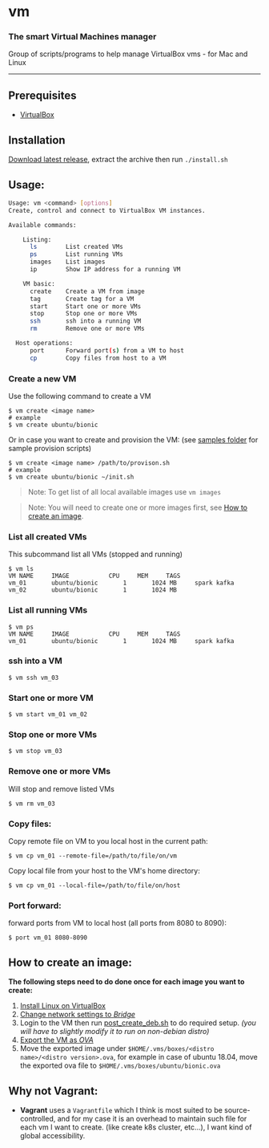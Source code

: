 # vm
### The smart Virtual Machines manager
Group of scripts/programs to help manage VirtualBox vms - for Mac and Linux

----

## Prerequisites
* [VirtualBox](https://www.virtualbox.org/wiki/Downloads)

## Installation
[Download latest release](https://github.com/mhewedy/vm/releases/latest), extract the archive then run `./install.sh`

## Usage:

```bash
Usage: vm <command> [options]
Create, control and connect to VirtualBox VM instances.

Available commands:

    Listing:
      ls        List created VMs
      ps        List running VMs
      images    List images
      ip        Show IP address for a running VM

    VM basic:
      create    Create a VM from image
      tag       Create tag for a VM
      start     Start one or more VMs
      stop      Stop one or more VMs
      ssh       ssh into a running VM
      rm        Remove one or more VMs

  Host operations:
      port      Forward port(s) from a VM to host
      cp        Copy files from host to a VM
```

### Create a new VM
Use the following command to create a VM

```
$ vm create <image name>
# example
$ vm create ubuntu/bionic
```
Or in case you want to create and provision the VM: (see [samples folder](https://github.com/mhewedy/vm/tree/master/samples/provision) for sample provision scripts)
```
$ vm create <image name> /path/to/provison.sh 
# example
$ vm create ubuntu/bionic ~/init.sh
```

> Note: To get list of all local available images use `vm images`

> Note: You will need to create one or more images first, see [How to create an image](#how-to-create-an-image).

### List all created VMs
This subcommand list all VMs (stopped and running)
```
$ vm ls
VM NAME		IMAGE			CPU		MEM		TAGS
vm_01		ubuntu/bionic		1		1024 MB		spark kafka
vm_02		ubuntu/bionic		1		1024 MB
```

### List all running VMs
```
$ vm ps
VM NAME		IMAGE			CPU		MEM		TAGS
vm_01		ubuntu/bionic		1		1024 MB		spark kafka
```


### ssh into a VM
```
$ vm ssh vm_03
```

### Start one or more VM
```
$ vm start vm_01 vm_02
```

### Stop one or more VMs
```
$ vm stop vm_03
```

### Remove one or more VMs
Will stop and remove listed VMs
```
$ vm rm vm_03
```

### Copy files:
Copy remote file on VM to you local host in the current path:
```
$ vm cp vm_01 --remote-file=/path/to/file/on/vm
```

Copy local file from your host to the VM's home directory:
```
$ vm cp vm_01 --local-file=/path/to/file/on/host
```

### Port forward:
forward ports from VM to local host (all ports from 8080 to 8090):
```
$ port vm_01 8080-8090
```


## How to create an image:

**The following steps need to do done once for each image you want to create:**

1. [Install Linux on VirtualBox](https://www.wikihow.com/Install-Ubuntu-on-VirtualBox)
2. [Change network settings to *Bridge*](https://www.opentechguides.com/how-to/article/virtualbox/140/vm-virtualbox-networking.html)
3. Login to the VM then run [post_create_deb.sh](https://raw.githubusercontent.com/mhewedy/vm/master/samples/post_create_deb.sh) to do required setup. *(you will have to slightly modify it to run on non-debian distro)*
4. [Export the VM as *OVA*](https://www.maketecheasier.com/import-export-ova-files-in-virtualbox/)
5. Move the exported image under `$HOME/.vms/boxes/<distro name>/<distro version>.ova`, for example in case of ubuntu 18.04, move the exported ova file to `$HOME/.vms/boxes/ubuntu/bionic.ova`

## Why not Vagrant:

* **Vagrant** uses a `Vagrantfile` which I think is most suited to be source-controlled, and for my case it is an overhead to maintain such file for each vm I want to create. (like create k8s cluster, etc...), I want kind of global accessibility.
